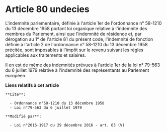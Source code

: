 # Article 80 undecies

L'indemnité parlementaire, définie à l'article 1er de l'ordonnance n° 58-1210 du 13 décembre 1958 portant loi organique
relative à l'indemnité des membres du Parlement, ainsi que l'indemnité de résidence et, par dérogation au 1° de l'article 81
du présent code, l'indemnité de fonction définie à l'article 2 de l'ordonnance n° 58-1210 du 13 décembre 1958 précitée, sont
imposables à l'impôt sur le revenu suivant les règles applicables aux traitements et salaires. 

Il en est de même des indemnités prévues à l'article 1er de la loi n° 79-563 du 6 juillet 1979 relative à l'indemnité des
représentants au Parlement européen.

**Liens relatifs à cet article**

	**Cite**:

	  - Ordonnance n°58-1210 du 13 décembre 1958
	  - Loi n°79-563 du 6 juillet 1979

	**Modifié par**:

	  - Loi n°2016-1917 du 29 décembre 2016 - art. 63 (V)
